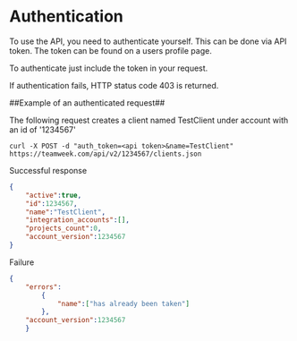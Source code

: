 Authentication
==========

To use the API, you need to authenticate yourself. This can be done via API token. The token can be found on a users profile page.

To authenticate just include the token in your request.

If authentication fails, HTTP status code 403 is returned.

##Example of an authenticated request##

The following request creates a client named TestClient under account with an id of '1234567'

```shell
curl -X POST -d "auth_token=<api token>&name=TestClient" https://teamweek.com/api/v2/1234567/clients.json
```
Successful response

```json
{
	"active":true,
	"id":1234567,
	"name":"TestClient",
	"integration_accounts":[],
	"projects_count":0,
	"account_version":1234567
}
```
Failure
```json
{
	"errors":
		{
			"name":["has already been taken"]
		},
	"account_version":1234567
	}
```
